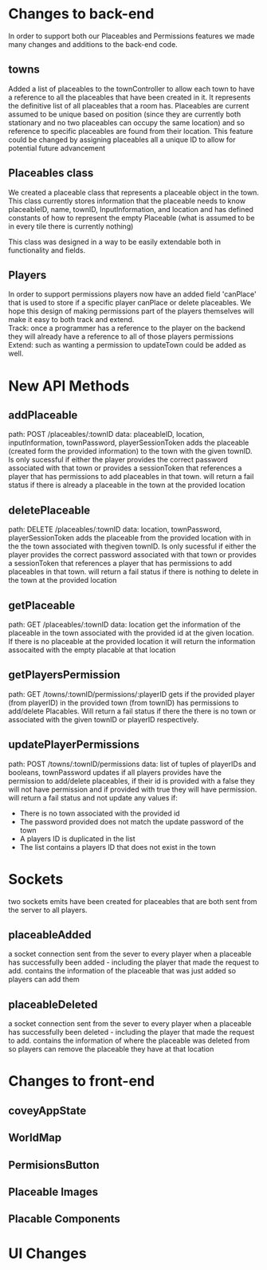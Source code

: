 # Changes to back-end

In order to support both our Placeables and Permissions features we made many changes and additions to the back-end code.

## towns

Added a list of placeables to the townController to allow each town to have a reference to all the placeables that have been created in it.
It represents the definitive list of all placeables that a room has.
Placeables are current assumed to be unique based on position (since they are currently both stationary and no two placeables can occupy the same location)
and so reference to specific placeables are found from their location.
This feature could be changed by assigning placeables all a unique ID to allow for potential future advancement

## Placeables class

We created a placeable class that represents a placeable object in the town.
This class currently stores information that the placeable needs to know
placeableID, name, townID, InputInformation, and location
and has defined constants of how to represent the empty Placeable (what is assumed to be in every tile there is currently nothing)

This class was designed in a way to be easily extendable both in functionality and fields.

## Players

In order to support permissions players now have an added field 'canPlace' that is used to store if a specific player canPlace or delete placeables.
We hope this design of making permissions part of the players themselves will make it easy to both track and extend. <br />
Track: once a programmer has a reference to the player on the backend they will already have a reference to all of those players permissions <br />
Extend: such as wanting a permission to updateTown could be added as well.

# New API Methods

## addPlaceable

path: POST /placeables/:townID
data: placeableID, location, inputInformation, townPassword, playerSessionToken
adds the placeable (created form the provided information) to the town with the given townID. Is only sucessful if either the player provides the correct password associated with that town or provides a sessionToken that references a player that has permissions to add placeables in that town.
will return a fail status if there is already a placeable in the town at the provided location

## deletePlaceable

path: DELETE /placeables/:townID
data: location, townPassword, playerSessionToken
adds the placeable from the provided location with in the the town associated with thegiven townID. Is only sucessful if either the player provides the correct password associated with that town or provides a sessionToken that references a player that has permissions to add placeables in that town.
will return a fail status if there is nothing to delete in the town at the provided location

## getPlaceable

path: GET /placeables/:townID
data: location
get the information of the placeable in the town associated with the provided id at the given location.
If there is no placeable at the provided location it will return the information assocaited with the empty placable at that location

## getPlayersPermission

path: GET /towns/:townID/permissions/:playerID
gets if the provided player (from playerID) in the provided town (from townID) has permissions to add/delete Placables.
Will return a fail status if there the there is no town or associated with the given townID or playerID respectively.

## updatePlayerPermissions

path: POST /towns/:townID/permissions
data: list of tuples of playerIDs and booleans, townPassword
updates if all players provides have the permission to add/delete placeables, if their id is provided with a false they will not have permission and if provided with true they will have permission.
will return a fail status and not update any values if:

- There is no town associated with the provided id
- The password provided does not match the update password of the town
- A players ID is duplicated in the list
- The list contains a players ID that does not exist in the town

# Sockets

two sockets emits have been created for placeables that are both sent from the server to all players.

## placeableAdded

a socket connection sent from the sever to every player when a placeable has successfully been added - including the player that made the request to add.
contains the information of the placeable that was just added so players can add them

## placeableDeleted

a socket connection sent from the sever to every player when a placeable has successfully been deleted - including the player that made the request to add.
contains the information of where the placeable was deleted from so players can remove the placeable they have at that location

# Changes to front-end

## coveyAppState

## WorldMap

## PermisionsButton

## Placeable Images

## Placable Components

# UI Changes
